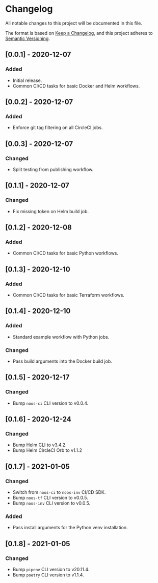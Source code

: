 # Changelog
All notable changes to this project will be documented in this file.

The format is based on [Keep a Changelog](https://keepachangelog.com/en/1.0.0/),
and this project adheres to [Semantic Versioning](https://semver.org/spec/v2.0.0.html).

## [0.0.1] - 2020-12-07
### Added
 - Initial release.
 - Common CI/CD tasks for basic Docker and Helm workflows.

## [0.0.2] - 2020-12-07
### Added
 - Enforce git tag filtering on all CircleCI jobs.

## [0.0.3] - 2020-12-07
### Changed
 - Split testing from publishing workflow.

## [0.1.1] - 2020-12-07
### Changed
 - Fix missing token on Helm build job.

## [0.1.2] - 2020-12-08
### Added
 - Common CI/CD tasks for basic Python workflows.

## [0.1.3] - 2020-12-10
### Added
 - Common CI/CD tasks for basic Terraform workflows.

## [0.1.4] - 2020-12-10
### Added
 - Standard example workflow with Python jobs.
### Changed
 - Pass build arguments into the Docker build job.

## [0.1.5] - 2020-12-17
### Changed
 - Bump `noos-ci` CLI version to v0.0.4.

## [0.1.6] - 2020-12-24
### Changed
 - Bump Helm CLI to v3.4.2.
 - Bump Helm CircleCI Orb to v1.1.2

## [0.1.7] - 2021-01-05
### Changed
 - Switch from `noos-ci` to `noos-inv` CI/CD SDK.
 - Bump `noos-tf` CLI version to v0.0.5.
 - Bump `noos-inv` CLI version to v0.0.5.
### Added
 - Pass install arguments for the Python venv installation.

## [0.1.8] - 2021-01-05
### Changed
 - Bump `pipenv` CLI version to v20.11.4.
 - Bump `poetry` CLI version to v1.1.4.
